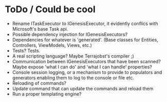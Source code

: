 # ToDo / Could be cool

* Rename ITaskExecutor to IGenesisExecutor, it evidently conflics with Microsoft's base Task api.
* Possible dependency injection for IGenesisExecutors?
* Dependencies for whatever is 'generated'. (Base classes for Entities, Controllers, ViewModels, Views, etc.)
* Tests? Tests.
* A real scripting language? Maybe Terrajobst's compiler ;)
* Communication between IGenesisExecutors that have been scanned? Maybe expose 'what I can do' and 'what I can handle' properties?
* Console session logging, or a mechanism to provide to populators and generators enabling them to log to the console or file etc. 
* Reloading of commands?
* Update command that can update the commands and reload them
* Run a proper templating engine? 
